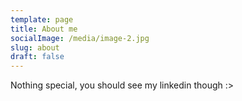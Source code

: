 ```yaml
---
template: page
title: About me
socialImage: /media/image-2.jpg
slug: about
draft: false
---
```

Nothing special, you should see my linkedin though :>